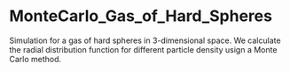 # MonteCarlo_Gas_of_Hard_Spheres
Simulation for a gas of hard spheres in 3-dimensional space. We calculate the radial distribution function for different particle density usign a Monte Carlo method.
